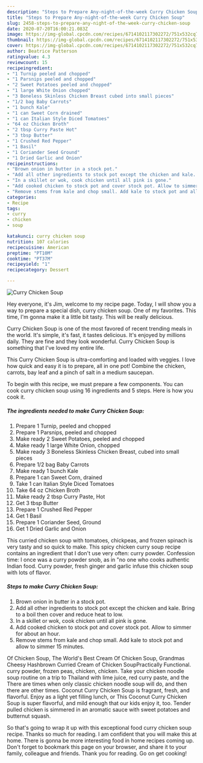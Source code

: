 ```yaml
---
description: "Steps to Prepare Any-night-of-the-week Curry Chicken Soup"
title: "Steps to Prepare Any-night-of-the-week Curry Chicken Soup"
slug: 2458-steps-to-prepare-any-night-of-the-week-curry-chicken-soup
date: 2020-07-20T16:00:21.083Z
image: https://img-global.cpcdn.com/recipes/6714102117302272/751x532cq70/curry-chicken-soup-recipe-main-photo.jpg
thumbnail: https://img-global.cpcdn.com/recipes/6714102117302272/751x532cq70/curry-chicken-soup-recipe-main-photo.jpg
cover: https://img-global.cpcdn.com/recipes/6714102117302272/751x532cq70/curry-chicken-soup-recipe-main-photo.jpg
author: Beatrice Patterson
ratingvalue: 4.3
reviewcount: 15
recipeingredient:
- "1 Turnip peeled and chopped"
- "1 Parsnips peeled and chopped"
- "2 Sweet Potatoes peeled and chopped"
- "1 large White Onion chopped"
- "3 Boneless Skinless Chicken Breast cubed into small pieces"
- "1/2 bag Baby Carrots"
- "1 bunch Kale"
- "1 can Sweet Corn drained"
- "1 can Italian Style Diced Tomatoes"
- "64 oz Chicken Broth"
- "2 tbsp Curry Paste Hot"
- "3 tbsp Butter"
- "1 Crushed Red Pepper"
- "1 Basil"
- "1 Coriander Seed Ground"
- "1 Dried Garlic and Onion"
recipeinstructions:
- "Brown onion in butter in a stock pot."
- "Add all other ingredients to stock pot except the chicken and kale. Bring to a boil then cover and reduce heat to low."
- "In a skillet or wok, cook chicken until all pink is gone."
- "Add cooked chicken to stock pot and cover stock pot. Allow to simmer for about an hour."
- "Remove stems from kale and chop small. Add kale to stock pot and allow to simmer 15 minutes."
categories:
- Recipe
tags:
- curry
- chicken
- soup

katakunci: curry chicken soup 
nutrition: 107 calories
recipecuisine: American
preptime: "PT10M"
cooktime: "PT37M"
recipeyield: "1"
recipecategory: Dessert

---
```



![Curry Chicken Soup](https://img-global.cpcdn.com/recipes/6714102117302272/751x532cq70/curry-chicken-soup-recipe-main-photo.jpg)

Hey everyone, it's Jim, welcome to my recipe page. Today, I will show you a way to prepare a special dish, curry chicken soup. One of my favorites. This time, I'm gonna make it a little bit tasty. This will be really delicious.

Curry Chicken Soup is one of the most favored of recent trending meals in the world. It's simple, it's fast, it tastes delicious. It's enjoyed by millions daily. They are fine and they look wonderful. Curry Chicken Soup is something that I've loved my entire life.

This Curry Chicken Soup is ultra-comforting and loaded with veggies. I love how quick and easy it is to prepare, all in one pot! Combine the chicken, carrots, bay leaf and a pinch of salt in a medium saucepan.


To begin with this recipe, we must prepare a few components. You can cook curry chicken soup using 16 ingredients and 5 steps. Here is how you cook it.

<!--inarticleads1-->

##### The ingredients needed to make Curry Chicken Soup:

1. Prepare 1 Turnip, peeled and chopped
1. Prepare 1 Parsnips, peeled and chopped
1. Make ready 2 Sweet Potatoes, peeled and chopped
1. Make ready 1 large White Onion, chopped
1. Make ready 3 Boneless Skinless Chicken Breast, cubed into small pieces
1. Prepare 1/2 bag Baby Carrots
1. Make ready 1 bunch Kale
1. Prepare 1 can Sweet Corn, drained
1. Take 1 can Italian Style Diced Tomatoes
1. Take 64 oz Chicken Broth
1. Make ready 2 tbsp Curry Paste, Hot
1. Get 3 tbsp Butter
1. Prepare 1 Crushed Red Pepper
1. Get 1 Basil
1. Prepare 1 Coriander Seed, Ground
1. Get 1 Dried Garlic and Onion


This curried chicken soup with tomatoes, chickpeas, and frozen spinach is very tasty and so quick to make. This spicy chicken curry soup recipe contains an ingredient that I don&#39;t use very often: curry powder. Confession time: I once was a curry powder snob, as in &#34;no one who cooks authentic Indian food. Curry powder, fresh ginger and garlic infuse this chicken soup with lots of flavor. 

<!--inarticleads2-->

##### Steps to make Curry Chicken Soup:

1. Brown onion in butter in a stock pot.
1. Add all other ingredients to stock pot except the chicken and kale. Bring to a boil then cover and reduce heat to low.
1. In a skillet or wok, cook chicken until all pink is gone.
1. Add cooked chicken to stock pot and cover stock pot. Allow to simmer for about an hour.
1. Remove stems from kale and chop small. Add kale to stock pot and allow to simmer 15 minutes.


Of Chicken Soup, The World&#39;s Best Cream Of Chicken Soup, Grandmas Cheesy Hashbrown Curried Cream of Chicken SoupPractically Functional. curry powder, frozen peas, chicken, chicken. Take your chicken noodle soup routine on a trip to Thailand with lime juice, red curry paste, and the There are times when only classic chicken noodle soup will do, and then there are other times. Coconut Curry Chicken Soup is fragrant, fresh, and flavorful. Enjoy as a light yet filling lunch, or This Coconut Curry Chicken Soup is super flavorful, and mild enough that our kids enjoy it, too. Tender pulled chicken is simmered in an aromatic sauce with sweet potatoes and butternut squash. 

So that's going to wrap it up with this exceptional food curry chicken soup recipe. Thanks so much for reading. I am confident that you will make this at home. There is gonna be more interesting food in home recipes coming up. Don't forget to bookmark this page on your browser, and share it to your family, colleague and friends. Thank you for reading. Go on get cooking!
